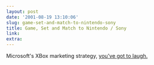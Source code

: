 ```yaml
---
layout: post
date: '2001-08-19 13:10:06'
slug: game-set-and-match-to-nintendo-sony
title: Game, Set and Match to Nintendo / Sony
link: 
extra: 
---
```


Microsoft's XBox marketing strategy, [you've got to laugh.](http://www.latimes.com/business/la-000066885aug18.story?coll=la-headlines-business)